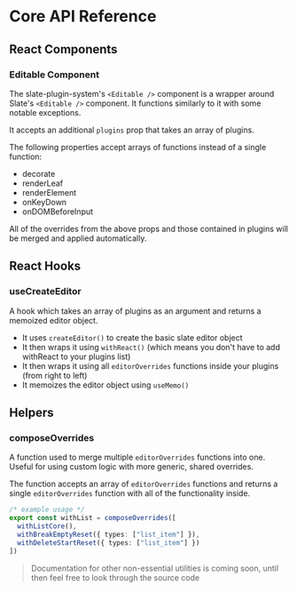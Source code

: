 # Core API Reference

## React Components

### Editable Component

The slate-plugin-system's `<Editable />` component is a wrapper around Slate's `<Editable />` component. It functions similarly to it with some notable exceptions.

It accepts an additional `plugins` prop that takes an array of plugins.

The following properties accept arrays of functions instead of a single function:

- decorate
- renderLeaf
- renderElement
- onKeyDown
- onDOMBeforeInput

All of the overrides from the above props and those contained in plugins will be merged and applied automatically.

## React Hooks

### useCreateEditor

A hook which takes an array of plugins as an argument and returns a memoized editor object.

- It uses `createEditor()` to create the basic slate editor object
- It then wraps it using `withReact()` (which means you don't have to add withReact to your plugins list)
- It then wraps it using all `editorOverrides` functions inside your plugins (from right to left)
- It memoizes the editor object using `useMemo()`

## Helpers

### composeOverrides

A function used to merge multiple `editorOverrides` functions into one. Useful for using custom logic with more generic, shared overrides.

The function accepts an array of `editorOverrides` functions and returns a single `editorOverrides` function with all of the functionality inside.

```ts
/* example usage */
export const withList = composeOverrides([
  withListCore(),
  withBreakEmptyReset({ types: ["list_item"] }),
  withDeleteStartReset({ types: ["list_item"] })
])
```

> Documentation for other non-essential utilities is coming soon, until then feel free to look through the source code
